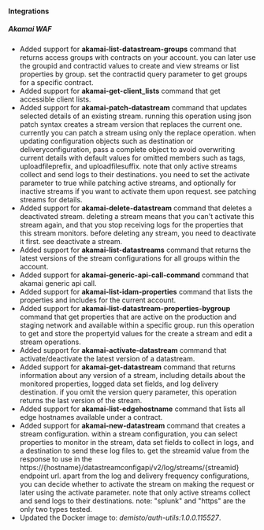 
#### Integrations

##### Akamai WAF

- Added support for **akamai-list-datastream-groups** command that returns access groups with contracts on your account. you can later use the groupid and contractid values to create and view streams or list properties by group. set the contractid query parameter to get groups for a specific contract.
- Added support for **akamai-get-client_lists** command that get accessible client lists.
- Added support for **akamai-patch-datastream** command that updates selected details of an existing stream. running this operation using json patch syntax creates a stream version that replaces the current one. currently you can patch a stream using only the replace operation. when updating configuration objects such as destination or deliveryconfiguration, pass a complete object to avoid overwriting current details with default values for omitted members such as tags, uploadfileprefix, and uploadfilesuffix. note that only active streams collect and send logs to their destinations. you need to set the activate parameter to true while patching active streams, and optionally for inactive streams if you want to activate them upon request. see patching streams for details.
- Added support for **akamai-delete-datastream** command that deletes a deactivated stream. deleting a stream means that you can't activate this stream again, and that you stop receiving logs for the properties that this stream monitors. before deleting any stream, you need to deactivate it first. see deactivate a stream.
- Added support for **akamai-list-datastreams** command that returns the latest versions of the stream configurations for all groups within the account.
- Added support for **akamai-generic-api-call-command** command that akamai generic api call.
- Added support for **akamai-list-idam-properties** command that lists the properties and includes for the current account.
- Added support for **akamai-list-datastream-properties-bygroup** command that get properties that are active on the production and staging network and available within a specific group. run this operation to get and store the propertyid values for the create a stream and edit a stream operations.
- Added support for **akamai-activate-datastream** command that activate/deactivate the latest version of a datastream.
- Added support for **akamai-get-datastream** command that returns information about any version of a stream, including details about the monitored properties, logged data set fields, and log delivery destination. if you omit the version query parameter, this operation returns the last version of the stream.
- Added support for **akamai-list-edgehostname** command that lists all edge hostnames available under a contract.
- Added support for **akamai-new-datastream** command that creates a stream configuration. within a stream configuration, you can select properties to monitor in the stream, data set fields to collect in logs, and a destination to send these log files to. get the streamid value from the response to use in the https://{hostname}/datastreamconfigapi/v2/log/streams/{streamid} endpoint url. apart from the log and delivery frequency configurations, you can decide whether to activate the stream on making the request or later using the activate parameter. note that only active streams collect and send logs to their destinations. note: "splunk" and "https" are the only two types tested.
- Updated the Docker image to: *demisto/auth-utils:1.0.0.115527*.

